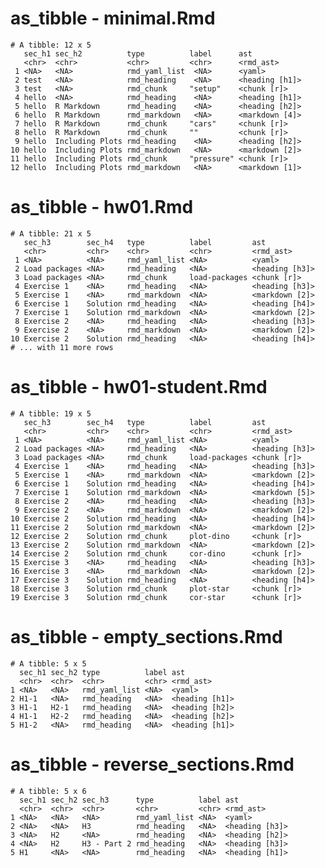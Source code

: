 # as_tibble - minimal.Rmd

    # A tibble: 12 x 5
       sec_h1 sec_h2          type          label      ast           
       <chr>  <chr>           <chr>         <chr>      <rmd_ast>     
     1 <NA>   <NA>            rmd_yaml_list  <NA>      <yaml>        
     2 test   <NA>            rmd_heading    <NA>      <heading [h1]>
     3 test   <NA>            rmd_chunk     "setup"    <chunk [r]>   
     4 hello  <NA>            rmd_heading    <NA>      <heading [h1]>
     5 hello  R Markdown      rmd_heading    <NA>      <heading [h2]>
     6 hello  R Markdown      rmd_markdown   <NA>      <markdown [4]>
     7 hello  R Markdown      rmd_chunk     "cars"     <chunk [r]>   
     8 hello  R Markdown      rmd_chunk     ""         <chunk [r]>   
     9 hello  Including Plots rmd_heading    <NA>      <heading [h2]>
    10 hello  Including Plots rmd_markdown   <NA>      <markdown [2]>
    11 hello  Including Plots rmd_chunk     "pressure" <chunk [r]>   
    12 hello  Including Plots rmd_markdown   <NA>      <markdown [1]>

# as_tibble - hw01.Rmd

    # A tibble: 21 x 5
       sec_h3        sec_h4   type          label         ast           
       <chr>         <chr>    <chr>         <chr>         <rmd_ast>     
     1 <NA>          <NA>     rmd_yaml_list <NA>          <yaml>        
     2 Load packages <NA>     rmd_heading   <NA>          <heading [h3]>
     3 Load packages <NA>     rmd_chunk     load-packages <chunk [r]>   
     4 Exercise 1    <NA>     rmd_heading   <NA>          <heading [h3]>
     5 Exercise 1    <NA>     rmd_markdown  <NA>          <markdown [2]>
     6 Exercise 1    Solution rmd_heading   <NA>          <heading [h4]>
     7 Exercise 1    Solution rmd_markdown  <NA>          <markdown [2]>
     8 Exercise 2    <NA>     rmd_heading   <NA>          <heading [h3]>
     9 Exercise 2    <NA>     rmd_markdown  <NA>          <markdown [2]>
    10 Exercise 2    Solution rmd_heading   <NA>          <heading [h4]>
    # ... with 11 more rows

# as_tibble - hw01-student.Rmd

    # A tibble: 19 x 5
       sec_h3        sec_h4   type          label         ast           
       <chr>         <chr>    <chr>         <chr>         <rmd_ast>     
     1 <NA>          <NA>     rmd_yaml_list <NA>          <yaml>        
     2 Load packages <NA>     rmd_heading   <NA>          <heading [h3]>
     3 Load packages <NA>     rmd_chunk     load-packages <chunk [r]>   
     4 Exercise 1    <NA>     rmd_heading   <NA>          <heading [h3]>
     5 Exercise 1    <NA>     rmd_markdown  <NA>          <markdown [2]>
     6 Exercise 1    Solution rmd_heading   <NA>          <heading [h4]>
     7 Exercise 1    Solution rmd_markdown  <NA>          <markdown [5]>
     8 Exercise 2    <NA>     rmd_heading   <NA>          <heading [h3]>
     9 Exercise 2    <NA>     rmd_markdown  <NA>          <markdown [2]>
    10 Exercise 2    Solution rmd_heading   <NA>          <heading [h4]>
    11 Exercise 2    Solution rmd_markdown  <NA>          <markdown [2]>
    12 Exercise 2    Solution rmd_chunk     plot-dino     <chunk [r]>   
    13 Exercise 2    Solution rmd_markdown  <NA>          <markdown [2]>
    14 Exercise 2    Solution rmd_chunk     cor-dino      <chunk [r]>   
    15 Exercise 3    <NA>     rmd_heading   <NA>          <heading [h3]>
    16 Exercise 3    <NA>     rmd_markdown  <NA>          <markdown [2]>
    17 Exercise 3    Solution rmd_heading   <NA>          <heading [h4]>
    18 Exercise 3    Solution rmd_chunk     plot-star     <chunk [r]>   
    19 Exercise 3    Solution rmd_chunk     cor-star      <chunk [r]>   

# as_tibble - empty_sections.Rmd

    # A tibble: 5 x 5
      sec_h1 sec_h2 type          label ast           
      <chr>  <chr>  <chr>         <chr> <rmd_ast>     
    1 <NA>   <NA>   rmd_yaml_list <NA>  <yaml>        
    2 H1-1   <NA>   rmd_heading   <NA>  <heading [h1]>
    3 H1-1   H2-1   rmd_heading   <NA>  <heading [h2]>
    4 H1-1   H2-2   rmd_heading   <NA>  <heading [h2]>
    5 H1-2   <NA>   rmd_heading   <NA>  <heading [h1]>

# as_tibble - reverse_sections.Rmd

    # A tibble: 5 x 6
      sec_h1 sec_h2 sec_h3      type          label ast           
      <chr>  <chr>  <chr>       <chr>         <chr> <rmd_ast>     
    1 <NA>   <NA>   <NA>        rmd_yaml_list <NA>  <yaml>        
    2 <NA>   <NA>   H3          rmd_heading   <NA>  <heading [h3]>
    3 <NA>   H2     <NA>        rmd_heading   <NA>  <heading [h2]>
    4 <NA>   H2     H3 - Part 2 rmd_heading   <NA>  <heading [h3]>
    5 H1     <NA>   <NA>        rmd_heading   <NA>  <heading [h1]>


